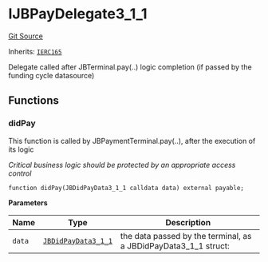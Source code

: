 # IJBPayDelegate3_1_1

[Git Source](https://github.com/jbx-protocol/juice-contracts-v3/blob/d45af6f3e4786ae53b9c9248af7f5f8ee832bece/contracts/interfaces/IJBPayDelegate3_1_1.sol)

Inherits: [`IERC165`](https://docs.openzeppelin.com/contracts/4.x/api/utils#IERC165)

Delegate called after JBTerminal.pay(..) logic completion (if passed by the funding cycle datasource)

## Functions

### didPay

This function is called by JBPaymentTerminal.pay(..), after the execution of its logic

*Critical business logic should be protected by an appropriate access control*

```solidity
function didPay(JBDidPayData3_1_1 calldata data) external payable;
```

**Parameters**

|Name|Type|Description|
|----|----|-----------|
|`data`|[`JBDidPayData3_1_1`](/docs/dev/api/data-structures/jbdidpaydata3_1_1.md)|the data passed by the terminal, as a JBDidPayData3_1_1 struct:|

